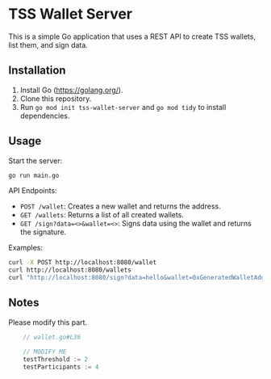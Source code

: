 
# TSS Wallet Server

This is a simple Go application that uses a REST API to create TSS wallets, list them, and sign data.

## Installation

1. Install Go (https://golang.org/).
2. Clone this repository.
3. Run `go mod init tss-wallet-server` and `go mod tidy` to install dependencies.

## Usage

Start the server:
```bash
go run main.go
```

API Endpoints:
- `POST /wallet`: Creates a new wallet and returns the address.
- `GET /wallets`: Returns a list of all created wallets.
- `GET /sign?data=<>&wallet=<>`: Signs data using the wallet and returns the signature.

Examples:
```bash
curl -X POST http://localhost:8080/wallet
curl http://localhost:8080/wallets
curl "http://localhost:8080/sign?data=hello&wallet=0xGeneratedWalletAddress"
```

## Notes

Please modify this part.
``` go
    // wallet.go#L36

	// MODIFY ME
	testThreshold := 2
	testParticipants := 4
```

